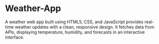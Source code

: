 # Weather-App
A weather web app built using HTML5, CSS, and JavaScript provides real-time weather updates with a clean, responsive design. It fetches data from APIs, displaying temperature, humidity, and forecasts in an interactive interface.
